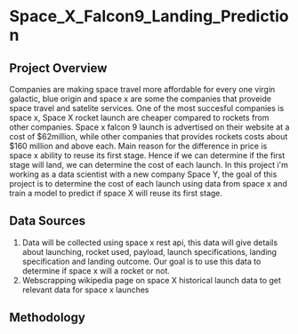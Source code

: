 # Space_X_Falcon9_Landing_Prediction
## Project Overview
Companies are making space travel more affordable for every one virgin galactic, blue origin and space x are some the companies that proveide space travel and satelite services. One of the most succesful companies is space x, Space X rocket launch are cheaper compared to rockets from other companies. Space x falcon 9 launch is advertised on their website at a cost of $62million, while other companies that provides rockets costs about $160 million and above each. Main reason for the difference in price is space x ability to reuse its first stage. Hence if we can determine if the first stage will land, we can determine the cost of each launch.
In this project i'm working as a data scientist with a new company Space Y, the goal of this project is to determine the cost of each launch using data from space x and train a model to predict if space X will reuse its first stage.

## Data Sources
1. Data will be collected using space x rest api, this data will give details about launching, rocket used, payload, launch specifications, landing specification and landing outcome. Our goal is to use this data to determine if space x will a rocket or not.
2. Webscrapping wikipedia page on space X historical launch data to get relevant data for space x launches

## Methodology
